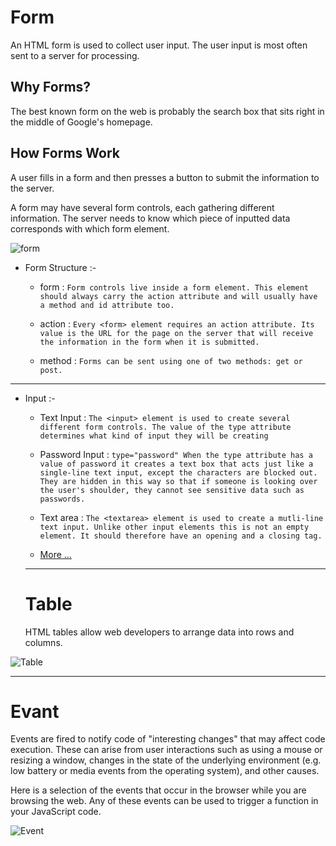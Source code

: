 # Form 

An HTML form is used to collect user input. The user input is most often sent to a server for processing.

## Why Forms?

The best known form on the web is probably
the search box that sits right in the middle of
Google's homepage.

## How Forms Work
A user fills in a form and then presses a button
to submit the information to the server.

A form may have several form controls, each
gathering different information. The server
needs to know which piece of inputted data
corresponds with which form element.

![form](https://www.htmlgoodies.com/wp-content/uploads/2021/04/HTML-Forms-From-Basics-to-Style-Layouts-Figure2.gif)

- Form Structure :-

  - form : 
  `Form controls live inside a
form element. This element
should always carry the action
attribute and will usually have a
method and id attribute too.`
  

  - action :
   `Every <form> element requires
an action attribute. Its value
is the URL for the page on the
server that will receive the
information in the form when it
is submitted.`

  - method : 
  `Forms can be sent using one of
two methods: get or post.`

-----------------

- Input :-

  - Text Input :
  `The <input> element is used
to create several different form
controls. The value of the type
attribute determines what kind
of input they will be creating`


  - Password Input :
  `type="password"
When the type attribute has
a value of password it creates
a text box that acts just like a
single-line text input, except
the characters are blocked out.
They are hidden in this way so
that if someone is looking over
the user's shoulder, they cannot
see sensitive data such as
passwords.`

  - Text area :
  `The <textarea> element
is used to create a mutli-line
text input. Unlike other input
elements this is not an empty
element. It should therefore have
an opening and a closing tag. `

  - [More ...](https://www.w3schools.com/html/html_forms.asp)

  ----------------------

  # Table

  HTML tables allow web developers to arrange data into rows and columns.


![Table](https://image.slidesharecdn.com/webengineeringtables-140902224819-phpapp02/95/html-tables-11-638.jpg?cb=1409698159)

-----------------------------

# Evant

Events are fired to notify code of "interesting changes" that may affect code execution. These can arise from user interactions such as using a mouse or resizing a window, changes in the state of the underlying environment (e.g. low battery or media events from the operating system), and other causes.


Here is a selection of the events that occur in the browser while you are
browsing the web. Any of these events can be used to trigger a function
in your JavaScript code. 


![Event](https://miro.medium.com/max/700/1*CJYxN10TTgIzrQ4naewmfQ.png)
